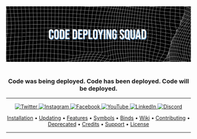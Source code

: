 <br>
 
<div style="text-align:center">
  <img src="https://github.com/CodeDeployingSquad/.github/blob/92f528fe0263e311e93942e307c97d766e8fbe48/profile/banner.png" alt="Banner Image">
</div>

<br>
 
<h3 align="center">Code was being deployed. Code has been deployed. Code will be deployed.</h3>

---

<p align="center">
    <a href="https://twitter.com/bettercallcds">
    <img src="https://img.shields.io/badge/Twitter-1DA1F2?style=for-the-badge&logo=twitter&logoColor=white"
         alt="Twitter">
    <a href="https://github.com/ArmynC/ArminC-AutoExec/issues">
    <img src="https://img.shields.io/badge/Instagram-E4405F?style=for-the-badge&logo=instagram&logoColor=white"
         alt="Instagram">
    <a href="https://github.com/ArmynC/ArminC-AutoExec/pulls">
    <img src="https://img.shields.io/badge/Facebook-1877F2?style=for-the-badge&logo=facebook&logoColor=white"
         alt="Facebook">
   <a href="https://github.com/ArmynC/ArminC-AutoExec/pulls">
    <img src="https://img.shields.io/badge/YouTube-FF0000?style=for-the-badge&logo=youtube&logoColor=white"
         alt="YouTube">
   <a href="https://github.com/ArmynC/ArminC-AutoExec/pulls">
    <img src="https://img.shields.io/badge/LinkedIn-0077B5?style=for-the-badge&logo=linkedin&logoColor=white"
         alt="LinkedIn">
   <a href="https://github.com/ArmynC/ArminC-AutoExec/pulls">
    <img src="https://img.shields.io/badge/Discord-7289DA?style=for-the-badge&logo=discord&logoColor=white"
         alt="Discord">
</p>
      
<p align="center">
  <a href="#installation">Installation</a> •
  <a href="#updating">Updating</a> •
  <a href="#features">Features</a> •
  <a href="#symbols">Symbols</a> •
  <a href="#binds">Binds</a> •
  <a href="#wiki">Wiki</a> •
  <a href="#contributing">Contributing</a> •
  <a href="#deprecated">Deprecated</a> •
  <a href="#credits">Credits</a> •
  <a href="#support">Support</a> •
  <a href="#license">License</a>
</p>

---
